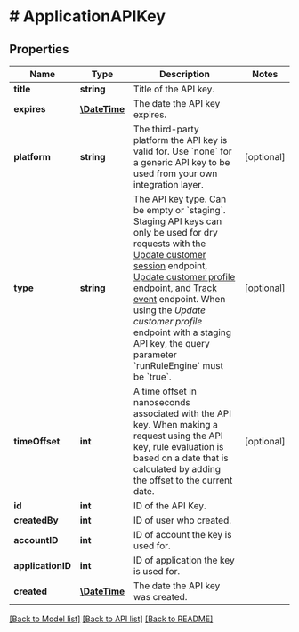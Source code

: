 # # ApplicationAPIKey

## Properties

Name | Type | Description | Notes
------------ | ------------- | ------------- | -------------
**title** | **string** | Title of the API key. | 
**expires** | [**\DateTime**](\DateTime.md) | The date the API key expires. | 
**platform** | **string** | The third-party platform the API key is valid for. Use &#x60;none&#x60; for a generic API key to be used from your own integration layer. | [optional] 
**type** | **string** | The API key type. Can be empty or &#x60;staging&#x60;.  Staging API keys can only be used for dry requests with the [Update customer session](https://docs.talon.one/integration-api#tag/Customer-sessions/operation/updateCustomerSessionV2) endpoint, [Update customer profile](https://docs.talon.one/integration-api#tag/Customer-profiles/operation/updateCustomerProfileV2) endpoint, and [Track event](https://docs.talon.one/integration-api#tag/Events/operation/trackEventV2) endpoint.  When using the _Update customer profile_ endpoint with a staging API key, the query parameter &#x60;runRuleEngine&#x60; must be &#x60;true&#x60;. | [optional] 
**timeOffset** | **int** | A time offset in nanoseconds associated with the API key. When making a request using the API key, rule evaluation is based on a date that is calculated by adding the offset to the current date. | [optional] 
**id** | **int** | ID of the API Key. | 
**createdBy** | **int** | ID of user who created. | 
**accountID** | **int** | ID of account the key is used for. | 
**applicationID** | **int** | ID of application the key is used for. | 
**created** | [**\DateTime**](\DateTime.md) | The date the API key was created. | 

[[Back to Model list]](../../README.md#documentation-for-models) [[Back to API list]](../../README.md#documentation-for-api-endpoints) [[Back to README]](../../README.md)


